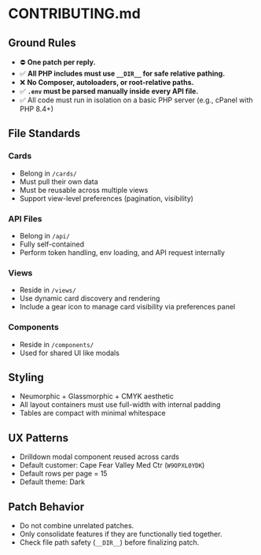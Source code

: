 # CONTRIBUTING.md

## Ground Rules
- ⛔️ **One patch per reply.**
- ✅ **All PHP includes must use `__DIR__` for safe relative pathing.**
- ❌ **No Composer, autoloaders, or root-relative paths.**
- ✅ **`.env` must be parsed manually inside every API file.**
- ✅ All code must run in isolation on a basic PHP server (e.g., cPanel with PHP 8.4+)

## File Standards

### Cards
- Belong in `/cards/`
- Must pull their own data
- Must be reusable across multiple views
- Support view-level preferences (pagination, visibility)

### API Files
- Belong in `/api/`
- Fully self-contained
- Perform token handling, env loading, and API request internally

### Views
- Reside in `/views/`
- Use dynamic card discovery and rendering
- Include a gear icon to manage card visibility via preferences panel

### Components
- Reside in `/components/`
- Used for shared UI like modals

## Styling
- Neumorphic + Glassmorphic + CMYK aesthetic
- All layout containers must use full-width with internal padding
- Tables are compact with minimal whitespace

## UX Patterns
- Drilldown modal component reused across cards
- Default customer: Cape Fear Valley Med Ctr (`W9OPXL0YDK`)
- Default rows per page = 15
- Default theme: Dark

## Patch Behavior
- Do not combine unrelated patches.
- Only consolidate features if they are functionally tied together.
- Check file path safety (`__DIR__`) before finalizing patch.
